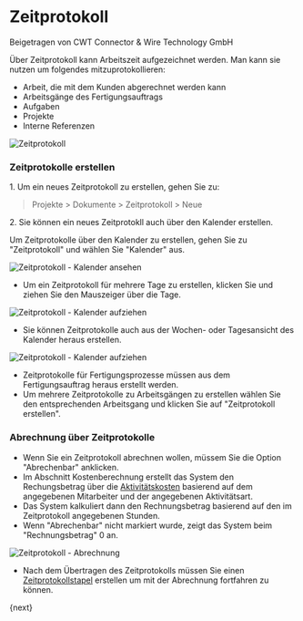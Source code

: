 # Zeitprotokoll
<span class="text-muted contributed-by">Beigetragen von CWT Connector & Wire Technology GmbH</span>

Über Zeitprotokoll kann Arbeitszeit aufgezeichnet werden. Man kann sie nutzen um folgendes mitzuprotokollieren:

* Arbeit, die mit dem Kunden abgerechnet werden kann
* Arbeitsgänge des Fertigungsauftrags
* Aufgaben
* Projekte
* Interne Referenzen

<img class="screenshot" alt="Zeitprotokoll" src="{{docs_base_url}}/assets/img/project/time_log.png">

### Zeitprotokolle erstellen

1\. Um ein neues Zeitprotokoll zu erstellen, gehen Sie zu:

> Projekte > Dokumente > Zeitprotokoll > Neue

2\. Sie können ein neues Zeitprotokll auch über den Kalender erstellen.

Um Zeitprotokolle über den Kalender zu erstellen, gehen Sie zu "Zeitprotokoll" und wählen Sie "Kalender" aus.

<img class="screenshot" alt="Zeitprotokoll - Kalender ansehen" src="{{docs_base_url}}/assets/img/project/time_log_view_calendar.png">

* Um ein Zeitprotokoll für mehrere Tage zu erstellen, klicken Sie und ziehen Sie den Mauszeiger über die Tage.

<img class="screenshot" alt="Zeitprotokoll - Kalender aufziehen" src="{{docs_base_url}}/assets/img/project/time_log_calendar_day.gif">

* Sie können Zeitprotokolle auch aus der Wochen- oder Tagesansicht des Kalender heraus erstellen.

<img class="screenshot" alt="Zeitprotokoll - Kalender aufziehen" src="{{docs_base_url}}/assets/img/project/time_log_calendar_week.gif">

* Zeitprotokolle für Fertigungsprozesse müssen aus dem Fertigungsauftrag heraus erstellt werden.
* Um mehrere Zeitprotokolle zu Arbeitsgängen zu erstellen wählen Sie den entsprechenden Arbeitsgang und klicken Sie auf "Zeitprotokoll erstellen".

### Abrechnung über Zeitprotokolle

* Wenn Sie ein Zeitprotokoll abrechnen wollen, müssem Sie die Option "Abrechenbar" anklicken.
* Im Abschnitt Kostenberechnung erstellt das System den Rechungsbetrag über die [Aktivitätskosten]({{docs_base_url}}/user/manual/de/projects/activity-cost.html)  basierend auf dem angegebenen Mitarbeiter und der angegebenen Aktivitätsart.
* Das System kalkuliert dann den Rechnungsbetrag basierend auf den im Zeitprotokoll angegebenen Stunden.
* Wenn "Abrechenbar" nicht markiert wurde, zeigt das System beim "Rechnungsbetrag" 0 an.

<img class="screenshot" alt="Zeitprotokoll - Abrechnung" src="{{docs_base_url}}/assets/img/project/time_log_costing.png">

* Nach dem Übertragen des Zeitprotokolls müssen Sie einen [Zeitprotokollstapel]({{docs_base_url}}/user/manual/de/projects/time-log-batch.html) erstellen um mit der Abrechnung fortfahren zu können.

{next}
